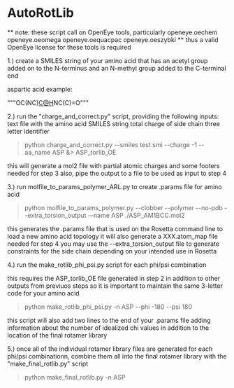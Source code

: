 # AutoRotLib

** note: these script call on OpenEye tools, particularly
  openeye.oechem
  openeye.oeomega
  openeye.oequacpac
  openeye.oeszybki
** thus a valid OpenEye license for these tools is required

1.) create a SMILES string of your amino acid that has an acetyl group added on to the N-terminus and an N-methyl group added to the C-terminal end

aspartic acid example:

"""OC(NC)[C@H](CC(=O)[O-])NC(C)=O"""

2.) run the "charge_and_correct.py" script, providing the following inputs:
  text file with the amino acid SMILES string
  total charge of side chain
  three letter identifier

  >python charge_and_correct.py --smiles test.smi --charge -1 --aa_name ASP &> ASP_torlib_OE

  this will generate a mol2 file with partial atomic charges and some footers needed for step 3
  also, pipe the output to a file to be used as input to step 4

3.) run molfile_to_params_polymer_ARL.py to create .params file for amino acid

  >python molfile_to_params_polymer.py --clobber --polymer --no-pdb --extra_torsion_output --name ASP ./ASP_AM1BCC.mol2

  this generates the .params file that is used on the Rosetta command line to load a new amino acid topology
  it will also generate a XXX.atom_map file needed for step 4
  you may use the --extra_torsion_output file to generate constraints for the side chain depending on your intended use in Rosetta

4.) run the make_rotlib_phi_psi.py script for each phi/psi combination

  this requires the ASP_torlib_OE file generated in step 2 in addition to other outputs from previuos steps so it is important to maintain
  the same 3-letter code for your amino acid

  >python make_rotlib_phi_psi.py -n ASP --phi -180 --psi 180

  this script will also add two lines to the end of your .params file adding information about the number of idealized chi values
  in addition to the location of the final rotamer library

5.) once all of the individual rotamer library files are generated for each phi/psi combinationn, combine them all into the final
rotamer library with the "make_final_rotlib.py" script

  >python make_final_rotlib.py -n ASP
